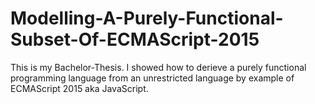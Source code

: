 # Modelling-A-Purely-Functional-Subset-Of-ECMAScript-2015
This is my Bachelor-Thesis. I showed how to derieve a purely functional programming language from an unrestricted language by example of ECMAScript 2015 aka JavaScript.
